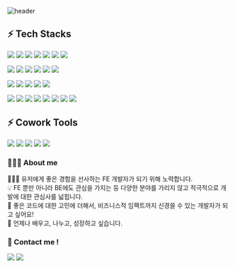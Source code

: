 ![header](https://capsule-render.vercel.app/api?type=soft&color=auto&height=200&section=header&text=Hello,%20I'm%20DAYEON%20👩🏻‍💻&fontSize=30&animation=twinkling)  
     
    
## ⚡ Tech Stacks 

<img src="https://img.shields.io/badge/vue-4FC08D?style=flat-square&logo=vue&logoColor=white"/> <img src="https://img.shields.io/badge/react-61DAFB?style=flat-square&logo=react&logoColor=white"/> <img src="https://img.shields.io/badge/svelte-FF3E0026?style=flat-square&logo=svelte&logoColor=white"/> <img src="https://img.shields.io/badge/typescript-3178C6?style=flat-square&logo=typescript&logoColor=white"/> <img src="https://img.shields.io/badge/javascript-F7DF1E?style=flat-square&logo=javascript&logoColor=white"/> <img src="https://img.shields.io/badge/quasar-050A14?style=flat-square&logo=quasar&logoColor=white"/> <img src="https://img.shields.io/badge/bootstrap-7952B3?style=flat-square&logo=bootstrap&logoColor=white"/> 

<img src="https://img.shields.io/badge/vuetify-1867C0?style=flat-square&logo=vuetify&logoColor=white"/> <img src="https://img.shields.io/badge/html5-E34F26?style=flat-square&logo=html5&logoColor=white"/> <img src="https://img.shields.io/badge/css3-1572B6?style=flat-square&logo=css3&logoColor=white"/> <img src="https://img.shields.io/badge/sass-CC6699?style=flat-square&logo=sass&logoColor=white"/> <img src="https://img.shields.io/badge/prettier-673AB8?style=flat-square&logo=prettier&logoColor=white"/> <img src="https://img.shields.io/badge/eslint-4B32C3?style=flat-square&logo=eslint&logoColor=white"/>

<img src="https://img.shields.io/badge/visualstudiocode-007ACC?style=flat-square&logo=visualstudiocode&logoColor=white"/> <img src="https://img.shields.io/badge/intellijidea-000000?style=flat-square&logo=intellijidea&logoColor=white"/> <img src="https://img.shields.io/badge/npm-CB3837?style=flat-square&logo=npm&logoColor=white"/> <img src="https://img.shields.io/badge/vercel-000000?style=flat-square&logo=vercel&logoColor=white"/> <img src="https://img.shields.io/badge/mqtt-660066?style=flat-square&logo=mqtt&logoColor=white"/>


<img src="https://img.shields.io/badge/springboot-6DB33F?style=flat-square&logo=springboot&logoColor=white"/> <img src="https://img.shields.io/badge/kotlin-7F52FF?style=flat-square&logo=kotlin&logoColor=white"/> <img src="https://img.shields.io/badge/springsecurity-6DB33F?style=flat-square&logo=springsecurity&logoColor=white"/> <img src="https://img.shields.io/badge/swagger-85EA2D?style=flat-square&logo=swagger&logoColor=white"/> <img src="https://img.shields.io/badge/postman-FF6C37?style=flat-square&logo=postman&logoColor=white"/> <img src="https://img.shields.io/badge/mysql-4479A1?style=flat-square&logo=mysql&logoColor=white"/> <img src="https://img.shields.io/badge/influxdb-22ADF6?style=flat-square&logo=influxdb&logoColor=white"/> <img src="https://img.shields.io/badge/grafana-F46800?style=flat-square&logo=grafana&logoColor=white"/>



## ⚡ Cowork Tools
<img src="https://img.shields.io/badge/github-181717?style=flat-square&logo=github&logoColor=white"/> <img src="https://img.shields.io/badge/gitlab-FC6D26?style=flat-square&logo=gitlab&logoColor=white"/> <img src="https://img.shields.io/badge/figma-F24E1E?style=flat-square&logo=figma&logoColor=white"/> <img src="https://img.shields.io/badge/notion-000000?style=flat-square&logo=notion&logoColor=white"/> <img src="https://img.shields.io/badge/slack-4A154B?style=flat-square&logo=slack&logoColor=white"/>


### 👩🏻‍💻 About me
🧑🏻‍💻 유저에게 좋은 경험을 선사하는 FE 개발자가 되기 위해 노력합니다.<br>
💡 FE 뿐만 아니라 BE에도 관심을 가지는 등 다양한 분야를 가리지 않고 적극적으로 개발에 대한 관심사를 넓힙니다.<br>
🙏 좋은 코드에 대한 고민에 더해서, 비즈니스적 임팩트까지 신경쓸 수 있는 개발자가 되고 싶어요!<br>
🌱 언제나 배우고, 나누고, 성장하고 싶습니다.<br>

### 💬 Contact me !  
<a href="https://velog.io/@kimdayeon37"><img src="https://img.shields.io/badge/velog-20C997?style=flat-square&logo=velog&logoColor=white&link=https://velog.io/@kimdayeon37"/></a> <a href="mailto:kdy37912@gmail.com"><img src="https://img.shields.io/badge/Gmail-D0A9F5?style=flat-square&logo=Gmail&logoColor=white&link=mailto:kdy37912@gmail.com"/></a>


<!--
**kimdayeon37/kimdayeon37** is a ✨ _special_ ✨ repository because its `README.md` (this file) appears on your GitHub profile.
![Top Langs](https://github-readme-stats.vercel.app/api/top-langs/?username=kimdayeon37&layout=compact) 
Here are some ideas to get you started:

- 🔭 I’m currently working on ...
- 🌱 I’m currently learning ...
- 👯 I’m looking to collaborate on ...
- 🤔 I’m looking for help with ...
- 💬 Ask me about ...
- 📫 How to reach me: ...
- 😄 Pronouns: ...
- ⚡ Fun fact: ...
-->
